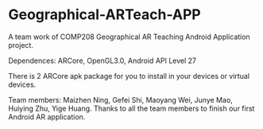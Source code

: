 # Geographical-ARTeach-APP

A team work of COMP208 Geographical AR Teaching Android Application project.

Dependences: ARCore, OpenGL3.0, Android API Level 27

There is 2 ARCore apk package for you to install in your devices or virtual devices.

Team members: Maizhen Ning, Gefei Shi, Maoyang Wei, Junye Mao, Huiying Zhu, Yige Huang. 
Thanks to all the team members to finish our first Android AR application.
